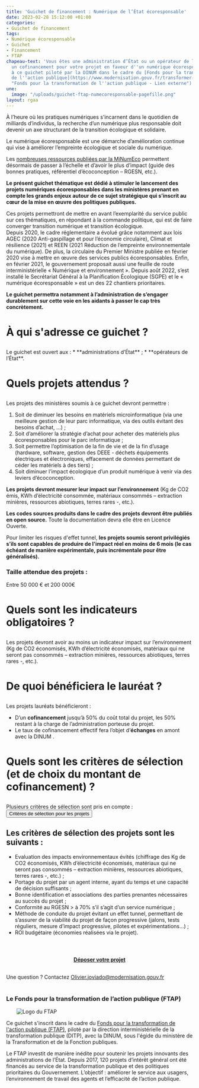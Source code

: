 ```yaml
---
title: 'Guichet de financement : Numérique de l’État écoresponsable'
date: 2023-02-28 15:12:00 +01:00
categories:
- Guichet de financement
tags:
- Numérique écoresponsable
- Guichet
- Financement
- FTAP
chapeau-text: 'Vous êtes une administration d’État ou un opérateur de l’État ? Obtenez
  un cofinancement pour votre projet en faveur d''un numérique écoresponsable, grâce
  à ce guichet piloté par la DINUM dans le cadre du [Fonds pour la transformation
  de l''action publique](https://www.modernisation.gouv.fr/transformer-laction-publique/fonds-pour-la-transformation-de-laction-publique
  "Fonds pour la transformation de l''action publique - Lien externe"). '
une:
  image: "/uploads/guichet-ftap-numecoresponsable-pagefille.png"
layout: rgaa
---
```


À l’heure où les pratiques numériques s’incarnent dans le quotidien de milliards d’individus, la recherche d’un numérique plus responsable doit devenir un axe structurant de la transition écologique et solidaire.

Le numérique écoresponsable est une démarche d’amélioration continue qui vise à améliorer l’empreinte écologique et sociale du numérique.

Les [nombreuses ressources publiées par la MiNumEco](https://ecoresponsable.numerique.gouv.fr/publications/) permettent désormais de passer à l’échelle et d’avoir le plus d’impact (guide des bonnes pratiques, référentiel d’écoconception – RGESN, etc.).

**Le présent guichet thématique est dédié à stimuler le lancement des projets numériques écoresponsables dans les ministères prenant en compte les grands enjeux autour de ce sujet stratégique qui s’inscrit au cœur de la mise en œuvre des politiques publiques.**

<p>Ces projets permettront de mettre en avant l’exemplarité du service public sur ces thématiques, en répondant à la commande politique, qui est de faire converger transition numérique et transition écologique. 
<br>Depuis 2020, le cadre réglementaire a évolué grâce notamment aux lois AGEC (2020 Anti-gaspillage et pour l’économie circulaire), Climat et résilience (2021) et REEN (2021 Réduction de l’empreinte environnementale du numérique). De plus, la circulaire du Premier Ministre publiée en février 2020 vise à mettre en œuvre des services publics écoresponsables. Enfin, en février 2021, le gouvernement proposait aussi une feuille de route interministérielle « Numérique et environnement ». Depuis août 2022, s’est installé le Secrétariat Général à la Planification Écologique (SGPE) et le « numérique écoresponsable » est un des 22 chantiers prioritaires.</p>

<p><strong>Le guichet permettra notamment à l’administration de s’engager durablement sur cette voie en les aidants à passer le cap très concrètement.</strong></p>

<h1 style="margin-bottom: 1em; margin-top: 1.5em" class="h2">À qui s'adresse ce guichet&nbsp;?</h1>
Le guichet est ouvert aux :
* **administrations d’État** ;
* **opérateurs de l’État**.

<h1 style="margin-bottom: 1em; margin-top: 1.5em" class="h2">Quels projets attendus ?</h1>

<p>Les projets des ministères soumis à ce guichet devront permettre :</p>
<ol>
<li>Soit de diminuer les besoins en matériels microinformatique (via une meilleure gestion de leur parc informatique, via des outils évitant des besoins d’achat, …) ;</li>
<li>Soit d’améliorer la  stratégie d’achat pour acheter des matériels plus écoresponsables pour le parc informatique ;</li>
<li>Soit permettre l’optimisation de la fin de vie et de la fin d’usage (hardware, software, gestion des DEEE - déchets équipements électriques et électroniques, effacement de données permettant de céder les matériels à des tiers) ;</li>
<li>Soit diminuer l’impact écologique d’un produit numérique à venir via des leviers d’écoconception.</li>
</ol>
<p><strong>Les projets devront mesurer leur impact sur l’environnement</strong> (Kg de CO2 émis, KWh d’électricité consommée, matériaux consommés – extraction minières, ressources abiotiques, terres rares -, etc.).
</p>
<p><strong>Les codes sources produits dans le cadre des projets devront être publiés en open source.</strong> Toute la documentation devra elle être en Licence Ouverte.</p>
<p>Pour limiter les risques d'effet tunnel, <strong>les projets soumis seront privilégiés s’ils sont capables de produire de l'impact réel en moins de 6 mois (le cas échéant de manière expérimentale, puis incrémentale pour être généralisés).</strong></p>

<h3>Taille attendue des projets :</h3>
Entre 50 000 € et  200 000€

<h1 style="margin-bottom: 1em; margin-top: 1.5em" class="h2">Quels sont les indicateurs obligatoires ?</h1>
Les projets devront avoir au moins un indicateur impact sur l’environnement (Kg de CO2 économisés, KWh d’électricité économisés, matériaux qui ne seront pas consommés – extraction minières, ressources abiotiques, terres rares -, etc.).


<h1 style="margin-bottom: 1em; margin-top: 1.5em" class="h2">De quoi bénéficiera le lauréat ?</h1>

Les projets lauréats bénéficieront :
<ul> <li>D’un <strong>cofinancement</strong> jusqu’à 50% du coût total du projet, les 50% restant à la charge de l’administration porteuse du projet.</li> <li>Le taux de cofinancement effectif fera l’objet d’<strong>échanges</strong> en amont avec la DINUM .</li></ul>

<h1 style="margin-bottom: 1em; margin-top: 1.5em" class="h2">Quels sont les critères de sélection (et de choix du montant de cofinancement) ?</h1>
Plusieurs critères de sélection sont pris en compte :

<script>
function myFunction(id) {
let x = document.getElementById(id);
let button = document.getElementById("accordion-button");

    if (x.className.indexOf("show") == -1) {
      x.className += " show";
      button.className += " is-active"
    } else {
      x.className = x.className.replace(" show", "");
      button.className = button.className.replace(" is-active", "");
    }

}

</script>

<div class="margin-bottom-3 accordion no-bullet" data-allow-all-closed="true">
<div class="accordion-item">
<button onclick="myFunction('criteres-selection')" id="accordion-button" class="accordion-title" aria-controls="qui" aria-expanded="false">Critères de sélection pour les projets</button>
<div class="accordion-content" id="criteres-selection">
<h2>Les critères de sélection des projets sont les suivants :</h2>
<ul><li>Evaluation des impacts environnementaux évités (chiffrage des Kg de CO2 économisés, KWh d’électricité économisés, matériaux qui ne seront pas consommés – extraction minières, ressources abiotiques, terres rares -, etc.) ;</li>
<li>Portage du projet par un agent interne, ayant du temps et une capacité de décision suffisants ;</li>
<li>Bonne identification et associations des parties prenantes nécessaires au succès du projet  ;</li>
<li>Conformité au RGESN > à 70% s’il s’agit d’un service numérique ; </li>
<li>Méthode de conduite du projet évitant un effet tunnel, permettant de s’assurer de la viabilité du projet de façon progressive (jalons, tests réguliers, mesure d’impact progressive, pilotes et expérimentations…) ;</li>
<li>ROI budgétaire (économies réalisées via le projet). </li>
</ul>
</div>
</div>
</div>

<div align="center" style="margin-bottom: 30px; margin-top: 4em;"><a href="https://www.demarches-simplifiees.fr/commencer/guichet-numerique-ecoresponsable" class="button" title="Déposer votre projet - Lien externe"><b>Déposer votre projet</b></a></div>

<p style="margin-bottom: 2em; margin-top: 2em;">Une question ? Contactez <a href="Olivier.joviado@modernisation.gouv.fr">Olivier.joviado@modernisation.gouv.fr</a>

<div class="encadre noir" style="margin-bottom:40px"><h3 style="margin-top: 40px;">Le Fonds pour la transformation de l’action publique (FTAP)</h3>
<figure class="image-left" style="width: 30%; margin-right: 1em; margin-left: 2em;">
<img src="/uploads/logo_FTAP_RVB.jpg" alt="Logo du FTAP">
</figure><p>Ce guichet s'inscrit dans le cadre du <a href="https://www.modernisation.gouv.fr/transformer-laction-publique/fonds-pour-la-transformation-de-laction-publique" title="Fonds pour la transformation de l'action publique (FTAP) - Lien externe">Fonds pour la transformation de l'action publique (FTAP)</a>, piloté par la direction interministérielle de la transformation publique (DITP), avec la DINUM, sous l'égide du ministère de la Transformation et de la Fonction publiques.</p><p style="margin-bottom: 0.5em">Le FTAP investit de manière inédite pour soutenir les projets innovants des administrations de l’État. Depuis 2017, 120 projets d’intérêt général ont été financés au service de la transformation publique et des politiques prioritaires du Gouvernement. L’objectif : améliorer le service aux usagers, l’environnement de travail des agents et l’efficacité de l’action publique.</p>
</div>